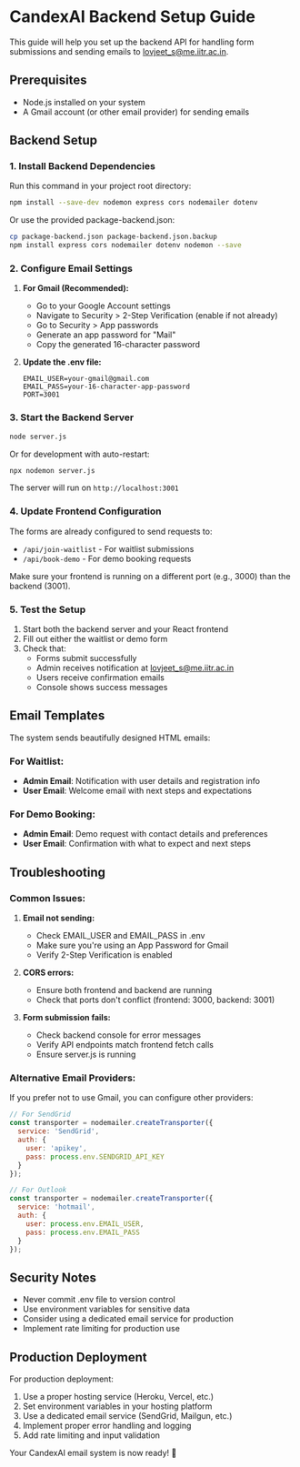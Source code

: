 # CandexAI Backend Setup Guide

This guide will help you set up the backend API for handling form submissions and sending emails to lovjeet_s@me.iitr.ac.in.

## Prerequisites

- Node.js installed on your system
- A Gmail account (or other email provider) for sending emails

## Backend Setup

### 1. Install Backend Dependencies

Run this command in your project root directory:

```bash
npm install --save-dev nodemon express cors nodemailer dotenv
```

Or use the provided package-backend.json:

```bash
cp package-backend.json package-backend.json.backup
npm install express cors nodemailer dotenv nodemon --save
```

### 2. Configure Email Settings

1. **For Gmail (Recommended):**
   - Go to your Google Account settings
   - Navigate to Security > 2-Step Verification (enable if not already)
   - Go to Security > App passwords
   - Generate an app password for "Mail"
   - Copy the generated 16-character password

2. **Update the .env file:**
   ```
   EMAIL_USER=your-gmail@gmail.com
   EMAIL_PASS=your-16-character-app-password
   PORT=3001
   ```

### 3. Start the Backend Server

```bash
node server.js
```

Or for development with auto-restart:

```bash
npx nodemon server.js
```

The server will run on `http://localhost:3001`

### 4. Update Frontend Configuration

The forms are already configured to send requests to:
- `/api/join-waitlist` - For waitlist submissions
- `/api/book-demo` - For demo booking requests

Make sure your frontend is running on a different port (e.g., 3000) than the backend (3001).

### 5. Test the Setup

1. Start both the backend server and your React frontend
2. Fill out either the waitlist or demo form
3. Check that:
   - Forms submit successfully
   - Admin receives notification at lovjeet_s@me.iitr.ac.in
   - Users receive confirmation emails
   - Console shows success messages

## Email Templates

The system sends beautifully designed HTML emails:

### For Waitlist:
- **Admin Email**: Notification with user details and registration info
- **User Email**: Welcome email with next steps and expectations

### For Demo Booking:
- **Admin Email**: Demo request with contact details and preferences
- **User Email**: Confirmation with what to expect and next steps

## Troubleshooting

### Common Issues:

1. **Email not sending:**
   - Check EMAIL_USER and EMAIL_PASS in .env
   - Make sure you're using an App Password for Gmail
   - Verify 2-Step Verification is enabled

2. **CORS errors:**
   - Ensure both frontend and backend are running
   - Check that ports don't conflict (frontend: 3000, backend: 3001)

3. **Form submission fails:**
   - Check backend console for error messages
   - Verify API endpoints match frontend fetch calls
   - Ensure server.js is running

### Alternative Email Providers:

If you prefer not to use Gmail, you can configure other providers:

```javascript
// For SendGrid
const transporter = nodemailer.createTransporter({
  service: 'SendGrid',
  auth: {
    user: 'apikey',
    pass: process.env.SENDGRID_API_KEY
  }
});

// For Outlook
const transporter = nodemailer.createTransporter({
  service: 'hotmail',
  auth: {
    user: process.env.EMAIL_USER,
    pass: process.env.EMAIL_PASS
  }
});
```

## Security Notes

- Never commit .env file to version control
- Use environment variables for sensitive data
- Consider using a dedicated email service for production
- Implement rate limiting for production use

## Production Deployment

For production deployment:

1. Use a proper hosting service (Heroku, Vercel, etc.)
2. Set environment variables in your hosting platform
3. Use a dedicated email service (SendGrid, Mailgun, etc.)
4. Implement proper error handling and logging
5. Add rate limiting and input validation

Your CandexAI email system is now ready! 🚀

